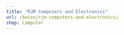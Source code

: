 ```yaml
---
title: "RJM Computers and Electronics"
url: /boise/rjm-computers-and-electronics/
shop: Computer
---
```

